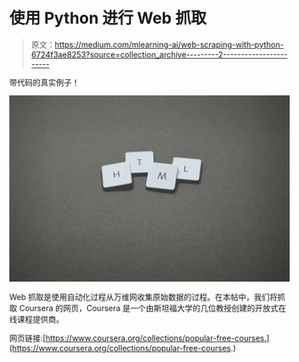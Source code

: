 # 使用 Python 进行 Web 抓取

> 原文：<https://medium.com/mlearning-ai/web-scraping-with-python-6724f3ae8253?source=collection_archive---------2----------------------->

带代码的真实例子！

![](img/fe1d64e0ad6a2b29b0ac031c370e5072.png)

Web 抓取是使用自动化过程从万维网收集原始数据的过程。在本帖中，我们将抓取 Coursera 的网页，Coursera 是一个由斯坦福大学的几位教授创建的开放式在线课程提供商。

网页链接:[https://www.coursera.org/collections/popular-free-courses.](https://www.coursera.org/collections/popular-free-courses.)